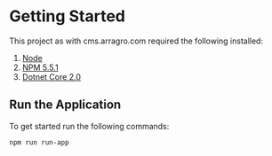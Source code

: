 ﻿# Getting Started
This project as with cms.arragro.com required the following installed:

1. [Node](https://nodejs.org/en/download/)
2. [NPM 5.5.1](https://docs.npmjs.com/cli/install)
3. [Dotnet Core 2.0](https://www.microsoft.com/net/core#windowscmd)

## Run the Application

To get started run the following commands:

```commandline
npm run run-app
```